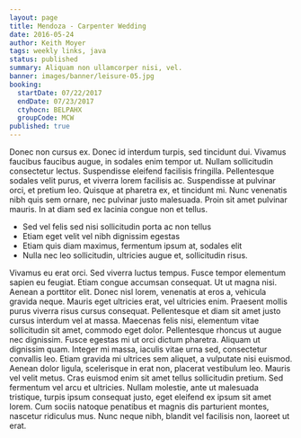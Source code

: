 ```yaml
---
layout: page
title: Mendoza - Carpenter Wedding
date: 2016-05-24
author: Keith Moyer
tags: weekly links, java
status: published
summary: Aliquam non ullamcorper nisi, vel.
banner: images/banner/leisure-05.jpg
booking:
  startDate: 07/22/2017
  endDate: 07/23/2017
  ctyhocn: BELPAHX
  groupCode: MCW
published: true
---
```

Donec non cursus ex. Donec id interdum turpis, sed tincidunt dui. Vivamus faucibus faucibus augue, in sodales enim tempor ut. Nullam sollicitudin consectetur lectus. Suspendisse eleifend facilisis fringilla. Pellentesque sodales velit purus, et viverra lorem facilisis ac. Suspendisse at pulvinar orci, et pretium leo. Quisque at pharetra ex, et tincidunt mi. Nunc venenatis nibh quis sem ornare, nec pulvinar justo malesuada. Proin sit amet pulvinar mauris. In at diam sed ex lacinia congue non et tellus.

* Sed vel felis sed nisi sollicitudin porta ac non tellus
* Etiam eget velit vel nibh dignissim egestas
* Etiam quis diam maximus, fermentum ipsum at, sodales elit
* Nulla nec leo sollicitudin, ultricies augue et, sollicitudin risus.

Vivamus eu erat orci. Sed viverra luctus tempus. Fusce tempor elementum sapien eu feugiat. Etiam congue accumsan consequat. Ut ut magna nisi. Aenean a porttitor elit. Donec nisl lorem, venenatis at eros a, vehicula gravida neque. Mauris eget ultricies erat, vel ultricies enim. Praesent mollis purus viverra risus cursus consequat.
Pellentesque et diam sit amet justo cursus interdum vel at massa. Maecenas felis nisi, elementum vitae sollicitudin sit amet, commodo eget dolor. Pellentesque rhoncus ut augue nec dignissim. Fusce egestas mi ut orci dictum pharetra. Aliquam ut dignissim quam. Integer mi massa, iaculis vitae urna sed, consectetur convallis leo. Etiam gravida mi ultrices sem aliquet, a vulputate nisi euismod. Aenean dolor ligula, scelerisque in erat non, placerat vestibulum leo. Mauris vel velit metus. Cras euismod enim sit amet tellus sollicitudin pretium. Sed fermentum vel arcu et ultricies. Nullam molestie, ante ut malesuada tristique, turpis ipsum consequat justo, eget eleifend ex ipsum sit amet lorem. Cum sociis natoque penatibus et magnis dis parturient montes, nascetur ridiculus mus. Nunc neque nibh, blandit vel facilisis non, laoreet ut erat.
